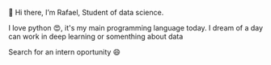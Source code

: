 👋 Hi there, I’m Rafael, Student of data science.

I love python 😍, it's my main programming language today.
I dream of a day can work in deep learning or somenthing about data

Search for an intern oportunity 😄

